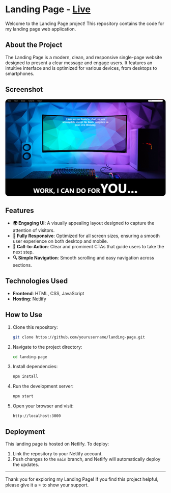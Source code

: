 # Landing Page - [Live](https://landingpage212002.netlify.app/)

Welcome to the Landing Page project! This repository contains the code for my landing page web application.

## About the Project

The Landing Page is a modern, clean, and responsive single-page website designed to present a clear message and engage users. It features an intuitive interface and is optimized for various devices, from desktops to smartphones.

## Screenshot

![Landing Page Screenshot](./images/landingpage.png)

## Features

- **🌍 Engaging UI**: A visually appealing layout designed to capture the attention of visitors.
- **📱 Fully Responsive**: Optimized for all screen sizes, ensuring a smooth user experience on both desktop and mobile.
- **🚀 Call-to-Action**: Clear and prominent CTAs that guide users to take the next step.
- **🔍 Simple Navigation**: Smooth scrolling and easy navigation across sections.

## Technologies Used

- **Frontend**: HTML, CSS, JavaScript
- **Hosting**: Netlify

## How to Use

1. Clone this repository:
   ```bash
   git clone https://github.com/yourusername/landing-page.git
   ```
2. Navigate to the project directory:
   ```bash
   cd landing-page
   ```
3. Install dependencies:
   ```bash
   npm install
   ```
4. Run the development server:
   ```bash
   npm start
   ```
5. Open your browser and visit:
   ```
   http://localhost:3000
   ```

## Deployment

This landing page is hosted on Netlify. To deploy:
1. Link the repository to your Netlify account.
2. Push changes to the `main` branch, and Netlify will automatically deploy the updates.

---

Thank you for exploring my Landing Page! If you find this project helpful, please give it a ⭐ to show your support.
